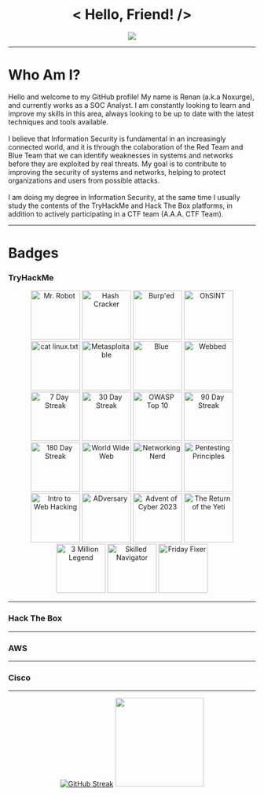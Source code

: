 <h1 align="center">< Hello, Friend! /></h1>
<div align=center>
  <img src= https://media1.tenor.com/m/5fXOP8eurtkAAAAC/mr-robot.gif>
<div/>
<hr>
<div align="left">
  <h1> Who Am I? </h1>
    <p> Hello and welcome to my GitHub profile! My name is Renan (a.k.a Noxurge), and currently works as a SOC Analyst. I am constantly looking to learn and improve my skills in this area, always looking to be up to date with the latest techniques and tools available. <br><br>
        I believe that Information Security is fundamental in an increasingly connected world, and it is through the colaboration of the Red Team and Blue Team that we can identify weaknesses in systems and networks before they are exploited by real threats. My goal is to contribute to improving the security of systems and networks, helping to protect organizations and users from possible attacks. <br><br>
        I am doing my degree in Information Security, at the same time I usually study the contents of the TryHackMe and Hack The Box platforms, in addition to actively participating in a CTF team (A.A.A. CTF Team).</p>
</div>
<hr>
<div align="left">
  <h1> Badges </h1>
    <h3> TryHackMe </h3>
      <p align="center" > 
        <img src="https://assets.tryhackme.com/img/badges/mrrobot.svg" alt="Mr. Robot" width="100" height="100"/>
        <img src="https://assets.tryhackme.com/img/badges/hashcracker.svg" alt="Hash Cracker" width="100" height="100"/>
        <img src="https://assets.tryhackme.com/img/badges/burpsuite.svg" alt="Burp'ed" width="100" height="100"/>
        <img src="https://assets.tryhackme.com/img/badges/ohsint.svg" alt="OhSINT" width="100" height="100"/>
        <img src="https://assets.tryhackme.com/img/badges/linux.svg" alt="cat linux.txt" width="100" height="100"/>
        <img src="https://assets.tryhackme.com/img/badges/metasploit.svg" alt="Metasploitable" width="100" height="100"/>
        <img src="https://assets.tryhackme.com/img/badges/blue.svg" alt="Blue" width="100" height="100"/>
        <img src="https://assets.tryhackme.com/img/badges/webbed.svg" alt="Webbed" width="100" height="100"/>
        <img src="https://assets.tryhackme.com/img/badges/streak7.svg" alt="7 Day Streak" width="100" height="100"/>
        <img src="https://assets.tryhackme.com/img/badges/streak30.svg" alt="30 Day Streak" width="100" height="100"/>
        <img src="https://assets.tryhackme.com/img/badges/owasptop10.svg" alt="OWASP Top 10" width="100" height="100"/>
        <img src="https://assets.tryhackme.com/img/badges/streak90.svg" alt="90 Day Streak" width="100" height="100"/>
        <img src="https://assets.tryhackme.com/img/badges/streak180.svg" alt="180 Day Streak" width="100" height="100"/>
        <img src="https://assets.tryhackme.com/img/badges/howthewebworks.svg" alt="World Wide Web" width="100" height="100"/>
        <img src="https://assets.tryhackme.com/img/badges/networkfundamentals.svg" alt="Networking Nerd" width="100" height="100"/>
        <img src="https://assets.tryhackme.com/img/badges/introtooffensivesecurity.svg" alt="Pentesting Principles" width="100" height="100"/>
        <img src="https://assets.tryhackme.com/img/badges/introtowebsecurity.svg" alt="Intro to Web Hacking" width="100" height="100"/>
        <img src="https://assets.tryhackme.com/img/badges/attackingad.svg" alt="ADversary" width="100" height="100"/>
        <img src="https://assets.tryhackme.com/img/badges/adventofcyber5.svg" alt="Advent of Cyber 2023" width="100" height="100"/>
        <img src="https://assets.tryhackme.com/img/badges/aoc5sidequest1.svg" alt="The Return of the Yeti" width="100" height="100"/>
        <img src="https://assets.tryhackme.com/img/badges/3million.svg" alt="3 Million Legend" width="100" height="100"/>
        <img src="https://assets.tryhackme.com/img/badges/cyberdefenceframework.svg" alt="Skilled Navigator" width="100" height="100"/>
        <img src="https://assets.tryhackme.com/img/badges/cyberthreatintellegenceblue.svg" alt="Friday Fixer" width="100" height="100"/>
      </p><hr>
    <h3> Hack The Box </h3>
    <hr>
    <h3> AWS </h3>
    <hr>
    <h3> Cisco </h3>
</div>
<hr>
<div align="center">
  <a href="https://github.com/Noxurge">
  <a href="https://git.io/streak-stats"><img src="https://streak-stats.demolab.com?user=Noxurge&theme=chartreuse-dark" alt="GitHub Streak" /></a>
  <img height="180vh" src="https://github-readme-stats.vercel.app/api/top-langs/?username=Noxurge&layout=compact&langs_count=7&theme=chartreuse-dark&include_all_commits=true"/>
</div><br>
